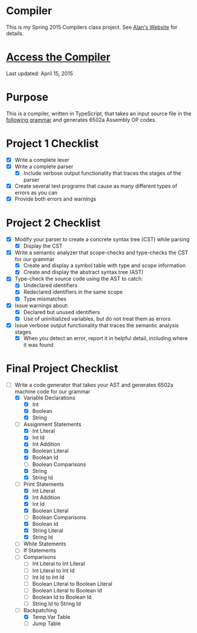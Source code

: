Compiler
========

This is my Spring 2015 Compilers class project.
See [Alan's Website](http://www.labouseur.com/courses/compilers/) for details.

[Access the Compiler](http://andrewbaran.github.io/CompilerProject/)
===========================================================
Last updated: April 15, 2015


Purpose
=======

This is a compiler, written in TypeScript, that takes an input source file in the [following grammar](http://www.labouseur.com/courses/compilers/grammar.pdf) and generates 6502a Assembly OP codes.


Project 1 Checklist
===================

- [x] Write a complete lexer
- [x] Write a complete parser
	- [x] Include verbose output functionality that traces the stages of the parser
- [x] Create several test programs that cause as many different types of errors as you can
- [x] Provide both errors and warnings

Project 2 Checklist
===================

- [x] Modify your parser to create a concrete syntax tree (CST) while parsing
	- [x] Display the CST
- [x] Write a semantic analyzer that scope-checks and type-checks the CST for our grammar
	- [x] Create and display a symbol table with type and scope information
	- [x] Create and display the abstract syntax tree (AST)
- [x] Type-check the source code using the AST to catch:
	- [x] Undeclared identifiers
	- [x] Redeclared identifiers in the same scope
	- [x] Type mismatches
- [x] Issue warnings about:
	- [x] Declared but unused identifiers
	- [x] Use of uninitialized variables, but do not treat them as errors
- [x] Issue verbose output functionality that traces the semantic analysis stages
	- [x] When you detect an error, report it in helpful detail, including where it was found 

Final Project Checklist
=======================

- [ ] Write a code generator that takes your AST and generates 6502a machine code for our grammar 
	- [x] Variable Declarations
		- [x] Int
		- [x] Boolean
		- [x] String
	- [ ] Assignment Statements
		- [x] Int Literal
		- [x] Int Id
		- [x] Int Addition
		- [x] Boolean Literal
		- [x] Boolean Id
		- [ ] Boolean Comparisons
		- [x] String
		- [x] String Id
	- [ ] Print Statements
		- [x] Int Literal
		- [x] Int Addition
		- [x] Int Id
		- [x] Boolean Literal
		- [ ] Boolean Comparisons
		- [x] Boolean Id
		- [x] String Literal
		- [x] String Id
	- [ ] While Statements
	- [ ] If Statements
	- [ ] Comparisons
		- [ ] Int Literal to Int Literal
		- [ ] Int Literal to Int Id
		- [ ] Int Id to Int Id
		- [ ] Boolean Literal to Boolean Literal
		- [ ] Boolean Literal to Boolean Id
		- [ ] Boolean Id to Boolean Id
		- [ ] String Id to String Id
	- [ ] Backpatching
		- [x] Temp Var Table
		- [ ] Jump Table
